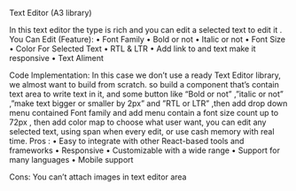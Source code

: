 Text Editor (A3 library)

In this text editor the type is rich and you can edit a selected text to edit it .
You Can Edit (Feature):
•	Font Family 
•	Bold or not
•	Italic or not 
•	Font Size 
•	Color For Selected Text
•	RTL & LTR 
•	Add link to and text make it responsive 
•	Text Aliment

Code Implementation:
In this case we don’t use a ready Text Editor library, we almost want to build from scratch.
so build a component that’s contain text area to write text in it, and some button like “Bold or not” ,”italic or not” ,”make text bigger or smaller by 2px” and ”RTL or LTR” ,then add drop down menu contained Font family and add menu contain a font size count up to 72px , then add color map to choose what user want, you can edit any selected text, using span when every edit, or use cash memory with real time.
Pros :
•	Easy to integrate with other React-based tools and frameworks
•	Responsive
•	Customizable with a wide range
•	Support for many languages
•	Mobile support

Cons:
You can’t attach images in text editor area 





